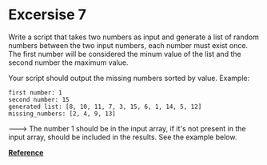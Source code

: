 # Excersise 7

Write a script that takes two numbers as input and generate a list of random numbers between the two input numbers, each number must exist once. The first number will be considered the minum value of the list and the second number the maximum value.

Your script should output the missing numbers sorted by value. Example:

```
first number: 1
second number: 15
generated list: [8, 10, 11, 7, 3, 15, 6, 1, 14, 5, 12]
missing_numbers: [2, 4, 9, 13]
```

  ---> 
The number 1 should be in the input array, if it's not present in the input array, should be included in the results. See the example below.

**[Reference](https://www.codewars.com/kata/5b559899f7e38620ef000803)**

